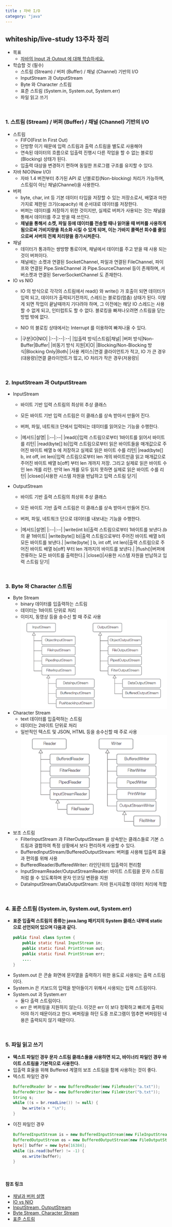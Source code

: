 ```yaml
---
title : 자바 I/O
category: "java"
---
```


## whiteship/live-study 13주차 정리
- 목표
    - [자바의 Input 과 Output 에 대해 학습하세요.](https://github.com/whiteship/live-study/issues/13)
- 학습할 것 (필수)
    - 스트림 (Stream) / 버퍼 (Buffer) / 채널 (Channel) 기반의 I/O
    - InputStream 과 OutputStream
    - Byte 와 Character 스트림
    - 표준 스트림 (System.in, System.out, System.err)
    - 파일 읽고 쓰기

<br>

### 1. 스트림 (Stream) / 버퍼 (Buffer) / 채널 (Channel) 기반의 I/O
- 스트림
    - FIFO(First In First Out)
    - 단방향 이기 때문에 입력 스트림과 출력 스트림을 별도로 사용해야
    - 연속된 데이터의 흐름으로 입출력 진행시 다른 작업을 할 수 없는 블로킹(Blocking) 상태가 된다.
    - 입출력 대상을 변경하기 편하며 동일한 프로그램 구조를 유지할 수 있다.
- 자바 NIO(New I/O)
    - 자바 1.4 버전부터 추가된 API 로 넌블로킹(Non-blocking) 처리가 가능하며, 스트림이 아닌 채널(Channel)을 사용한다.
- 버퍼
    - byte, char, int 등 기본 데이터 타입을 저장할 수 있는 저장소로서, 배열과 마찬가지로 제한된 크기(capacity) 에 순서대로 데이터를 저장한다.
    - 버퍼는 데이터를 저장하기 위한 것이지만, 실제로 버퍼가 사용되는 것는 채널을 통해서 데이터를 주고 받을 때 쓰인다.
    - **채널을 통해서 소켓, 파일 등에 데이터를 전송할 때나 읽어올 때 버퍼를 사용하게 됨으로써 가비지량을 최소화 시킬 수 있게 되며, 이는 가바지 콜렉션 회수를 줄임으로써 서버의 전체 처리량을 증가시켜준다.**
- 채널
    - 데이터가 통과하는 쌍방향 통로이며, 채널에서 데이터를 주고 받을 때 사용 되는 것이 버퍼이다.
    - 채널에는 소켓과 연결된 SocketChannel, 파일과 연결된 FileChannel, 파이프와 연결된 Pipe.SinkChannel 과 Pipe.SourceChannel 등이 존재하며, 서버소켓과 연결된 ServerSocketChannel 도 존재한다.
- IO vs NIO
    - IO 의 방식으로 각각의 스트림에서 read() 와 write() 가 호출이 되면 데이터가 입력 되고, 데이터가 출력되기전까지, 스레드는 블로킹(멈춤) 상태가 된다. 이렇게 되면 작업이 끝날때까지 기다려야 하며,
    그 이전에는 해당 IO 스레드는 사용할 수 없게 되고, 인터럽트도 할 수 없다. 블로킹을 빠져나오려면 스트림을 닫는 방법 밖에 없다.
    - NIO 의 블로킹 상태에서는 Interrupt 를 이용하여 빠져나올 수 있다.

    - |구분|IO|NIO|
    |:--|:--|:--|
    |입출력 방식|스트림|채널|
    |버퍼 방식|Non-Buffer|Buffer|
    |비동기 방식 지원|X|O|
    |Blocking/Non-Blocking 방식|Blocking Only|Both|
    |사용 케이스|연결 클라이언트가 적고, IO 가 큰 경우(대용량)|연결 클라이언트가 많고, IO 처리가 작은 경우(저용량)|

<br>

### 2. InputStream 과 OutputStream
- InputStream
    - 바이트 기반 입력 스트림의 최상위 추상 클래스
    - 모든 바이트 기반 입력 스트림은 이 클래스를 상속 받아서 만들어 진다.
    - 버퍼, 파일, 네트워크 단에서 입력되는 데이터를 읽어오는 기능을 수행한다.

    - |메서드|설명|
    |:--|:--|
    |read()|입력 스트림으로부터 1바이트를 읽어서 바이트를 리턴|
    |read(byte[] b)|입력 스트림으로부터 읽은 바이트들을 매개값으로 주어진 바이트 배열 b 에 저장하고 실제로 읽은 바이트 수를 리턴|
    |read(byte[] b, int off, int len)|입력 스트림으로부터 len 개의 바이트만큼 읽고 매개값으로 주어진 바이트 배열 b[off] 부터 len 개까지 저장. 그리고 실제로 읽은 바이트 수인 len 개를 리턴. 만약 len 개를 모두 읽지 못하면 실제로 읽은 바이트 수를 리턴|
    |close()|사용한 시스템 자원을 반납하고 입력 스트림 닫기|
- OutputStream
    - 바이트 기반 출력 스트림의 최상위 추상 클래스
    - 모든 바이트 기반 출력 스트림은 이 클래스를 상속 받아서 만들어 진다.
    - 버퍼, 파일, 네트워크 단으로 데이터를 내보내는 기능을 수행한다.

    - |메서드|설명|
    |:--|:--|
    |write(int b)|출력 스트림으로부터 1바이트를 보낸다.(b 의 끝 1바이트|
    |write(byte[] b)|출력 스트림으로부터 주어진 바이트 배열 b의 모든 바이트를 보낸다.|
    |write(byte[ ] b, int off, int len)|출력 스트림으로 주어진 바이트 배열 b[off] 부터 len 개까지의 바이트를 보낸다.|
    |flush()|버퍼에 잔류하는 모든 바이트를 출력한다.|
    |close()|사용한 시스템 자원을 반납하고 입력 스트림 닫기|

<br>

### 3. Byte 와 Character 스트림
- Byte Stream
    - binary 데이터를 입출력하는 스트림
    - 데이터는 1바이트 단위로 처리
    - 이미지, 동영상 등을 송수신 할 때 주로 사용
    ![byte-stream](./byte-stream.png)
- Character Stream
    - text 데이터를 입출력하는 스트림
    - 데이터는 2바이트 단위로 처리
    - 일반적인 텍스트 및 JSON, HTML 등을 송수신할 때 주로 사용
    ![character-stream](./character-stream.png)
- 보조 스트림
    - FilterInputStream 과 FilterOutputStream 을 상속받는 클래스들로 기본 스트림과 결합하여 특정 상황에서 보다 편리하게 사용할 수 있다.
    - BufferedInputStream/BufferedOutputStream: 버퍼를 사용해 입출력 효율과 편의를 위해 사용
    - BufferedReader/BufferedWriter: 라인단위의 입출력이 편리함
    - InputStreamReader/OutputStreamReader: 바이트 스트림을 문자 스트림처럼 쓸 수 있도록하며 문자 인코딩 변환을 지원
    - DataInputStream/DataOutputStream: 자바 원시자료형 데이터 처리에 적합

<br>

### 4. 표준 스트림 (System.in, System.out, System.err)
- **표준 입출력 스트림의 종류는 java.lang 패키지의 System 클래스 내부에 static 으로 선언되어 있으며 다음과 같다.**
  ~~~ java
  public final class System {
      public static final InputStream in;
      public static final PrintStream out;
      public static final PrintStream err;
      ....
  }
  ~~~
- System.out 은 콘솔 화면에 문자열을 출력하기 위한 용도로 사용되는 출력 스트림이다.
- System.in 은 키보드의 입력을 받아들이기 위해서 사용되는 입력 스트림이다.
- System.out 과 System.err
    - 둘다 출력 스트림이다.
    - err 은 버퍼링을 지원하지 않는다. 이것은 err 이 보다 정확하고 빠르게 출력되어야 하기 때문이라고 한다. 버퍼링을 하던 도중 프로그램이 멈추면 버퍼링된 내용은 출력되지 않기 때문이다.

<br>

### 5. 파일 읽고 쓰기
- **텍스트 파일인 경우 문자 스트림 클래스들을 사용하면 되고, 바이너리 파일인 경우 바이트 스트림을 기본적으로 사용한다.**
- 입출력 효율을 위해 Buffered 계열의 보조 스트림을 함께 사용하는 것이 좋다.
- 텍스트 파일인 경우
  ~~~ java
  BufferedReader br = new BufferedReader(new FileReader("a.txt"));
  BufferedWriter bw = new BufferedWriter(new FileWriter("b.txt"));
  String s;
  while ((s = br.readLine()) != null) {
      bw.write(s + "\n");
  }
    ~~~
- 이진 파일인 경우
  ~~~ java
  BufferedInputStream is = new BufferedInputStream(new FileInputStream("a.jpg"));
  BufferedOutputStream os = new BufferedOutputStream(new FileOutputStream("b.jpg"));
  byte[] buffer = new byte[16384];
  while (is.read(buffer) != -1) {
      os.write(buffer);
  }
  ~~~

<br>

#### 참조 링크
- [채널과 버퍼 설명](https://javacan.tistory.com/entry/73)
- [IO vs NIO](https://ohjongsung.io/2019/09/07/java-nio-%ED%86%BA%EC%95%84%EB%B3%B4%EA%B8%B0)
- [InputStream, OutputStream](https://coding-factory.tistory.com/281)
- [Byte Stream, Character Stream](https://dinfree.com/lecture/language/112_java_7.html#m1)
- [표준 스트림](https://m.blog.naver.com/PostView.nhn?blogId=force44&logNo=130096406237&proxyReferer=https:%2F%2Fwww.google.com%2F)
